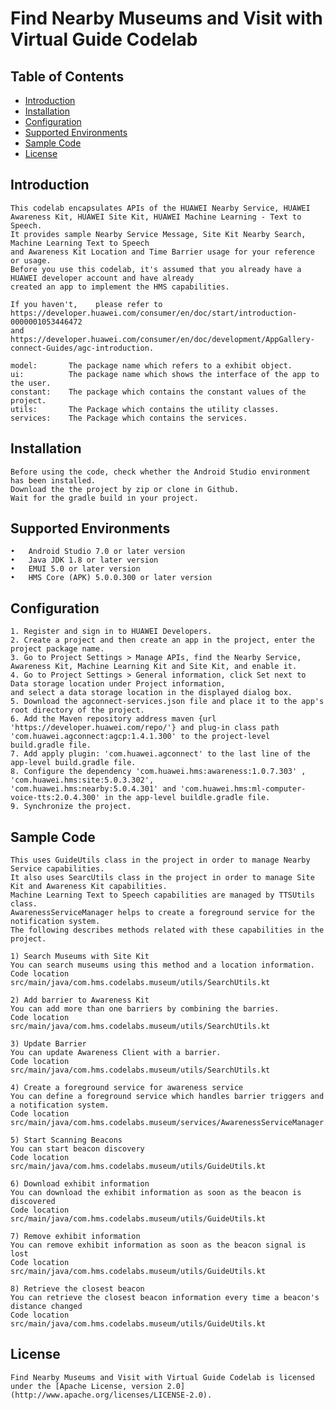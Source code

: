 # Find Nearby Museums and Visit with Virtual Guide Codelab

## Table of Contents

 * [Introduction](#introduction)
 * [Installation](#installation)
 * [Configuration ](#configuration )
 * [Supported Environments](#supported-environments)
 * [Sample Code](#Sample-Code)
 * [License](#license)


## Introduction
    This codelab encapsulates APIs of the HUAWEI Nearby Service, HUAWEI Awareness Kit, HUAWEI Site Kit, HUAWEI Machine Learning - Text to Speech.
    It provides sample Nearby Service Message, Site Kit Nearby Search, Machine Learning Text to Speech
    and Awareness Kit Location and Time Barrier usage for your reference or usage.
    Before you use this codelab, it's assumed that you already have a HUAWEI developer account and have already
    created an app to implement the HMS capabilities.

    If you haven't,    please refer to https://developer.huawei.com/consumer/en/doc/start/introduction-0000001053446472
    and https://developer.huawei.com/consumer/en/doc/development/AppGallery-connect-Guides/agc-introduction.

    model:       The package name which refers to a exhibit object.
    ui:          The package name which shows the interface of the app to the user.
    constant:    The package which contains the constant values of the project.
    utils:       The Package which contains the utility classes.
    services:    The Package which contains the services.


## Installation
    Before using the code, check whether the Android Studio environment has been installed.
    Download the the project by zip or clone in Github.
    Wait for the gradle build in your project.

## Supported Environments
	•	Android Studio 7.0 or later version
	•	Java JDK 1.8 or later version
	•	EMUI 5.0 or later version
	•	HMS Core (APK) 5.0.0.300 or later version

## Configuration
    1. Register and sign in to HUAWEI Developers.
    2. Create a project and then create an app in the project, enter the project package name.
    3. Go to Project Settings > Manage APIs, find the Nearby Service, Awareness Kit, Machine Learning Kit and Site Kit, and enable it.
    4. Go to Project Settings > General information, click Set next to Data storage location under Project information,
    and select a data storage location in the displayed dialog box.
    5. Download the agconnect-services.json file and place it to the app's root directory of the project.
    6. Add the Maven repository address maven {url 'https://developer.huawei.com/repo/'} and plug-in class path
    'com.huawei.agconnect:agcp:1.4.1.300' to the project-level build.gradle file.
    7. Add apply plugin: 'com.huawei.agconnect' to the last line of the app-level build.gradle file.
    8. Configure the dependency 'com.huawei.hms:awareness:1.0.7.303' , 'com.huawei.hms:site:5.0.3.302',
    'com.huawei.hms:nearby:5.0.4.301' and 'com.huawei.hms:ml-computer-voice-tts:2.0.4.300' in the app-level buildle.gradle file.
    9. Synchronize the project.

## Sample Code
    This uses GuideUtils class in the project in order to manage Nearby Service capabilities.
    It also uses SearcUtils class in the project in order to manage Site Kit and Awareness Kit capabilities.
    Machine Learning Text to Speech capabilities are managed by TTSUtils class.
    AwarenessServiceManager helps to create a foreground service for the notification system.
    The following describes methods related with these capabilities in the project.

    1) Search Museums with Site Kit
    You can search museums using this method and a location information.
    Code location src/main/java/com.hms.codelabs.museum/utils/SearchUtils.kt

    2) Add barrier to Awareness Kit
    You can add more than one barriers by combining the barries.
    Code location src/main/java/com.hms.codelabs.museum/utils/SearchUtils.kt

    3) Update Barrier
    You can update Awareness Client with a barrier.
    Code location src/main/java/com.hms.codelabs.museum/utils/SearchUtils.kt

    4) Create a foreground service for awareness service
    You can define a foreground service which handles barrier triggers and a notification system.
    Code location src/main/java/com.hms.codelabs.museum/services/AwarenessServiceManager.kt

    5) Start Scanning Beacons
    You can start beacon discovery
    Code location src/main/java/com.hms.codelabs.museum/utils/GuideUtils.kt

    6) Download exhibit information
    You can download the exhibit information as soon as the beacon is discovered
    Code location src/main/java/com.hms.codelabs.museum/utils/GuideUtils.kt

    7) Remove exhibit information
    You can remove exhibit information as soon as the beacon signal is lost
    Code location src/main/java/com.hms.codelabs.museum/utils/GuideUtils.kt

    8) Retrieve the closest beacon
    You can retrieve the closest beacon information every time a beacon's distance changed
    Code location src/main/java/com.hms.codelabs.museum/utils/GuideUtils.kt

##  License
    Find Nearby Museums and Visit with Virtual Guide Codelab is licensed under the [Apache License, version 2.0](http://www.apache.org/licenses/LICENSE-2.0).
